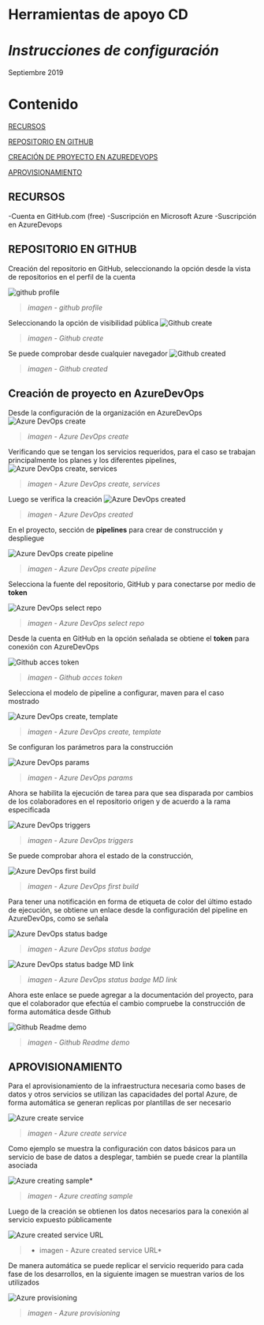 # Herramientas de apoyo CD
# ***Instrucciones de configuración***
Septiembre 2019
# Contenido
[RECURSOS](#RECURSOS)

[REPOSITORIO EN GITHUB](#GITHUB)

[CREACIÓN DE PROYECTO EN AZUREDEVOPS](#AZUREDO)

[APROVISIONAMIENTO](#AZURE)

## **RECURSOS** <a name="RECURSOS"></a>

-Cuenta en GitHub.com (free)
-Suscripción en Microsoft Azure
-Suscripción en AzureDevops

## **REPOSITORIO EN GITHUB** <a name="GITHUB"></a>

Creación del repositorio en GitHub, seleccionando la opción desde la vista de repositorios en el perfil de la cuenta

![github profile](https://github.com/dgzamorah/mds/blob/master/pocecop/github%20profile.png)

>  *imagen - github profile*

Seleccionando la opción de visibilidad pública
![Github create](https://github.com/dgzamorah/mds/blob/master/pocecop/Github%20create.png)

> *imagen - Github create*
  
Se puede comprobar desde cualquier navegador
![Github created](https://github.com/dgzamorah/mds/blob/master/pocecop/Github%20create2.png)

> *imagen - Github created*

## **Creación de proyecto en AzureDevOps** <a name="AZUREDO"></a>

Desde la configuración de la organización en AzureDevOps
![Azure DevOps create](https://github.com/dgzamorah/mds/blob/master/pocecop/Azure%20DevOps%20create.png)

>*imagen - Azure DevOps create*
  
Verificando que se tengan los servicios requeridos, para el caso se trabajan principalmente los planes y los diferentes pipelines,
![Azure DevOps create, services](https://github.com/dgzamorah/mds/blob/master/pocecop/Azure%20DevOps%20create%2C%20services.png)

>*imagen - Azure DevOps create, services*
  
Luego se verifica la creación
![Azure DevOps created](https://github.com/dgzamorah/mds/blob/master/pocecop/Azure%20DevOps%20created.png)

>*imagen - Azure DevOps created*

En el proyecto, sección de **pipelines** para crear de construcción y despliegue

![Azure DevOps create pipeline](https://github.com/dgzamorah/mds/blob/master/pocecop/Azure%20DevOps%20create%20pipeline.png)

>*imagen - Azure DevOps create pipeline*

Selecciona la fuente del repositorio, GitHub y para conectarse por medio de **token**

![Azure DevOps select repo](https://github.com/dgzamorah/mds/blob/master/pocecop/Azure%20DevOps%20select%20repo.png)

>*imagen - Azure DevOps select repo*

Desde la cuenta en GitHub en la opción señalada se obtiene el **token** para conexión con AzureDevOps

![Github acces token](https://github.com/dgzamorah/mds/blob/master/pocecop/Github%20acces%20token.png)

>*imagen - Github acces token*

Selecciona el modelo de pipeline a configurar, maven para el caso mostrado

![Azure DevOps create, template](https://github.com/dgzamorah/mds/blob/master/pocecop/Azure%20DevOps%20create%2C%20template.png)

>*imagen - Azure DevOps create, template*

Se configuran los parámetros para la construcción

![Azure DevOps params](https://github.com/dgzamorah/mds/blob/master/pocecop/Azure%20DevOps%20params.png)

>*imagen - Azure DevOps params*

Ahora se habilita la ejecución de tarea para que sea disparada por cambios de los colaboradores en el repositorio origen y de acuerdo a la rama especificada

![Azure DevOps triggers](https://github.com/dgzamorah/mds/blob/master/pocecop/Azure%20DevOps%20triggers.png)

>*imagen - Azure DevOps triggers*

Se puede comprobar ahora el estado de la construcción, 

![Azure DevOps first build](https://github.com/dgzamorah/mds/blob/master/pocecop/Azure%20DevOps%20first%20build.png)
>*imagen - Azure DevOps first build*

Para tener una notificación en forma de etiqueta de color del último estado de ejecución, se obtiene un enlace desde la configuración del pipeline en AzureDevOps, como se señala

![Azure DevOps status badge](https://github.com/dgzamorah/mds/blob/master/pocecop/Azure%20DevOps%20status%20badge.png)

>*imagen - Azure DevOps status badge*

![Azure DevOps status badge MD link](https://github.com/dgzamorah/mds/blob/master/pocecop/Azure%20DevOps%20status%20badge%20MD%20link.png)

>*imagen - Azure DevOps status badge MD link*

Ahora este enlace se puede agregar a la documentación del proyecto, para que el colaborador que efectúa el cambio compruebe la construcción de forma automática desde Github

![Github Readme demo](https://github.com/dgzamorah/mds/blob/master/pocecop/Github%20Readme%20demo.png)

>*imagen - Github Readme demo*

## **APROVISIONAMIENTO** <a name="AZURE"></a>

Para el aprovisionamiento de la infraestructura necesaria como bases de datos y otros servicios se utilizan las capacidades del portal Azure, de forma automática se generan replicas por plantillas de ser necesario

![Azure create service](https://github.com/dgzamorah/mds/blob/master/pocecop/Azure%20create%20service.png)

>*imagen - Azure create service*

Como ejemplo se muestra la configuración con datos básicos para un servicio de base de datos a desplegar, también se puede crear la plantilla asociada

![Azure creating sample*](https://github.com/dgzamorah/mds/blob/master/pocecop/Azure%20creating%20sample.png)

>*imagen - Azure creating sample*

Luego de la creación se obtienen los datos necesarios para la conexión al servicio expuesto públicamente

![Azure created service URL](https://github.com/dgzamorah/mds/blob/master/pocecop/Azure%20created%20service%20URL.png)

>* imagen - Azure created service URL*

De manera automática se puede replicar el servicio requerido para cada fase de los desarrollos, en la siguiente imagen se muestran varios de los utilizados

![Azure provisioning]()

>*imagen - Azure provisioning*



